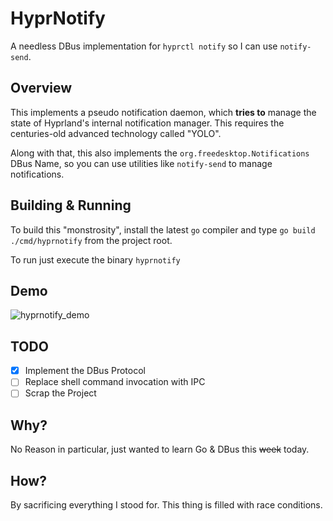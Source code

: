 # HyprNotify
A needless DBus implementation for `hyprctl notify` so I can use `notify-send`.

## Overview
This implements a pseudo notification daemon, which **tries to** manage the state of Hyprland's internal notification manager. This requires the centuries-old advanced technology called "YOLO".

Along with that, this also implements the `org.freedesktop.Notifications` DBus Name, so you can use utilities like `notify-send` to manage notifications.

## Building & Running
To build this "monstrosity", install the latest `go` compiler and type `go build ./cmd/hyprnotify` from the project root.

To run just execute the binary `hyprnotify`
## Demo
![hyprnotify_demo](https://github.com/codelif/hyprnotify/assets/68972644/d9985035-3c8e-43cf-97e1-7f25219039e3)

## TODO
 - [x] Implement the DBus Protocol
 - [ ] Replace shell command invocation with IPC
 - [ ] Scrap the Project

## Why?
No Reason in particular, just wanted to learn Go & DBus this ~~week~~ today.

## How?
By sacrificing everything I stood for. This thing is filled with race conditions.
